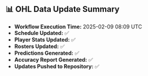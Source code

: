 ## 📊 OHL Data Update Summary
- **Workflow Execution Time:** 2025-02-09 08:09 UTC
- **Schedule Updated:** ✅
- **Player Stats Updated:** ✅
- **Rosters Updated:** ✅
- **Predictions Generated:** ✅
- **Accuracy Report Generated:** ✅
- **Updates Pushed to Repository:** ✅
